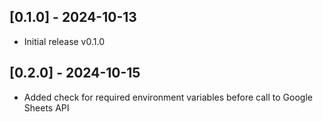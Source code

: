 ## [0.1.0] - 2024-10-13

- Initial release v0.1.0

## [0.2.0] - 2024-10-15

- Added check for required environment variables before call to Google Sheets API
